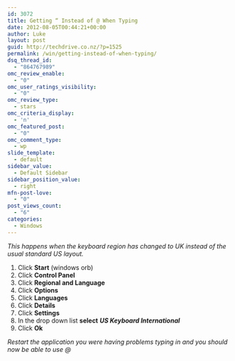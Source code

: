 ```yaml
---
id: 3072
title: Getting “ Instead of @ When Typing
date: 2012-08-05T00:44:21+00:00
author: Luke
layout: post
guid: http://techdrive.co.nz/?p=1525
permalink: /win/getting-instead-of-when-typing/
dsq_thread_id:
  - "864767989"
omc_review_enable:
  - "0"
omc_user_ratings_visibility:
  - "0"
omc_review_type:
  - stars
omc_criteria_display:
  - 'n'
omc_featured_post:
  - "0"
omc_comment_type:
  - wp
slide_template:
  - default
sidebar_value:
  - Default Sidebar
sidebar_position_value:
  - right
mfn-post-love:
  - "0"
post_views_count:
  - "6"
categories:
  - Windows
---
```

_This happens when the keyboard region has changed to UK instead of the usual standard US layout._

<ol start="1">
  <li>
    Click <strong>Start</strong> (windows orb)
  </li>
  <li>
    Click <strong>Control Panel</strong>
  </li>
  <li>
    Click <strong>Regional and Language</strong>
  </li>
  <li>
    Click <strong>Options</strong>
  </li>
  <li>
    Click <strong>Languages</strong>
  </li>
  <li>
    Click <strong>Details</strong>
  </li>
  <li>
    Click <strong>Settings</strong>
  </li>
  <li>
    In the drop down list <strong>select</strong> <strong><em>US Keyboard International</em></strong>
  </li>
  <li>
    Click <strong>Ok</strong>
  </li>
</ol>

_Restart the application you were having problems typing in and you should now be able to use @_